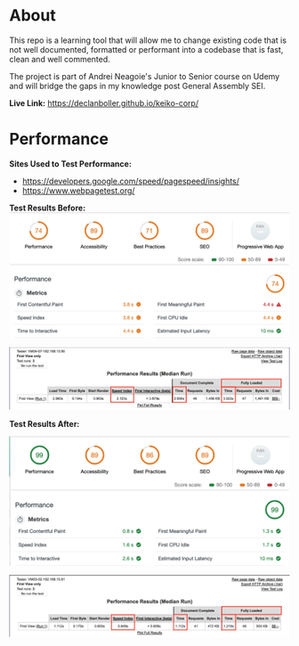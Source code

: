 # About

This repo is a learning tool that will allow me to change existing code that is not well documented, formatted or performant into a codebase that is fast, clean and well commented. 

The project is part of Andrei Neagoie's Junior to Senior course on Udemy and will bridge the gaps in my knowledge post General Assembly SEI. 

<b>Live Link:</b> https://declanboller.github.io/keiko-corp/

# Performance

<b> Sites Used to Test Performance: </b>
  * https://developers.google.com/speed/pagespeed/insights/
  * https://www.webpagetest.org/

<b>Test Results Before:</b>
![Before Lighthouse Test](./Readme_img/lighthouse_before.png)

![Before Web Page Test](./Readme_img/wpt_before.png)

<b>Test Results After:</b>

![After Lighthouse Test](./Readme_img/lighthouse_after.png)

![After Web Page Test](./Readme_img/wpt_after.png)



